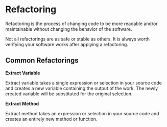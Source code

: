 # Refactoring #

Refactoring is the process of changing code to be more readable and/or maintainable without changing the behavior of the software.

Not all refactorings are as safe or stable as others. It is always worth verifying your software works after applying a refactoring.

## Common Refactorings ##

**Extract Variable**

Extract variable takes a single expression or selection in your source code and creates a new variable containing the output of the work. The newly created variable will be substituted for the original selection.

**Extract Method**

Extract method takes an expression or selection in your source code and creates an entirely new method or function. 